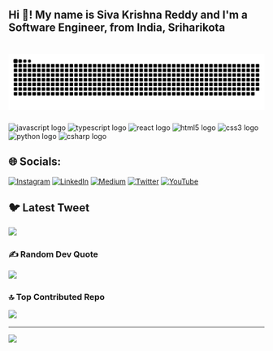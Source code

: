 <h2 align="left">Hi 👋! My name is Siva Krishna Reddy and I'm a Software Engineer, from India, Sriharikota</h2>

###

<!-- # 📊 GitHub Stats:
![](https://github-readme-stats.vercel.app/api?username=psivakrishnareddy&theme=nightowl&hide_border=false&include_all_commits=true&count_private=true)
![](https://github-readme-streak-stats.herokuapp.com/?user=psivakrishnareddy&theme=nightowl&hide_border=false)
![](https://github-readme-stats.vercel.app/api/top-langs/?username=psivakrishnareddy&theme=nightowl&hide_border=false&include_all_commits=true&count_private=true&layout=compact) -->

###


<br clear="both">

<img src="https://raw.githubusercontent.com/platane/snk/output/github-contribution-grid-snake.svg" alt="Snake animation" />


###


<div align="left">
  <img src="https://cdn.jsdelivr.net/gh/devicons/devicon/icons/javascript/javascript-original.svg" height="30" width="42" alt="javascript logo"  />
  <img src="https://cdn.jsdelivr.net/gh/devicons/devicon/icons/typescript/typescript-plain.svg" height="30" width="42" alt="typescript logo"  />
  <img src="https://cdn.jsdelivr.net/gh/devicons/devicon/icons/react/react-original.svg" height="30" width="42" alt="react logo"  />
  <img src="https://cdn.jsdelivr.net/gh/devicons/devicon/icons/html5/html5-original.svg" height="30" width="42" alt="html5 logo"  />
  <img src="https://cdn.jsdelivr.net/gh/devicons/devicon/icons/css3/css3-original.svg" height="30" width="42" alt="css3 logo"  />
  <img src="https://cdn.jsdelivr.net/gh/devicons/devicon/icons/python/python-original.svg" height="30" width="42" alt="python logo"  />
  <img src="https://cdn.jsdelivr.net/gh/devicons/devicon/icons/csharp/csharp-original.svg" height="30" width="42" alt="csharp logo"  />
</div>

###

## 🌐 Socials:
[![Instagram](https://img.shields.io/badge/Instagram-%23E4405F.svg?logo=Instagram&logoColor=white)](https://instagram.com/skulljackr) [![LinkedIn](https://img.shields.io/badge/LinkedIn-%230077B5.svg?logo=linkedin&logoColor=white)](https://linkedin.com/in/psivakrishnareddy) [![Medium](https://img.shields.io/badge/Medium-12100E?logo=medium&logoColor=white)](https://medium.com/@@psivakrishnareddy) [![Twitter](https://img.shields.io/badge/Twitter-%231DA1F2.svg?logo=Twitter&logoColor=white)](https://twitter.com/skulljackr) [![YouTube](https://img.shields.io/badge/YouTube-%23FF0000.svg?logo=YouTube&logoColor=white)](https://youtube.com/@SkullJackrofficial) 

###


## 🐦 Latest Tweet
[![](https://gtce.itsvg.in/api?username=skulljackr)](https://github.com/VishwaGauravIn/github-twitter-card-embed)

### ✍️ Random Dev Quote
![](https://quotes-github-readme.vercel.app/api?type=vetical&theme=radical)

### 🔝 Top Contributed Repo
![](https://github-contributor-stats.vercel.app/api?username=psivakrishnareddy&limit=5&theme=tokyonight&combine_all_yearly_contributions=true)

---
[![](https://visitcount.itsvg.in/api?id=psivakrishnareddy&icon=8&color=0)](https://visitcount.itsvg.in)
